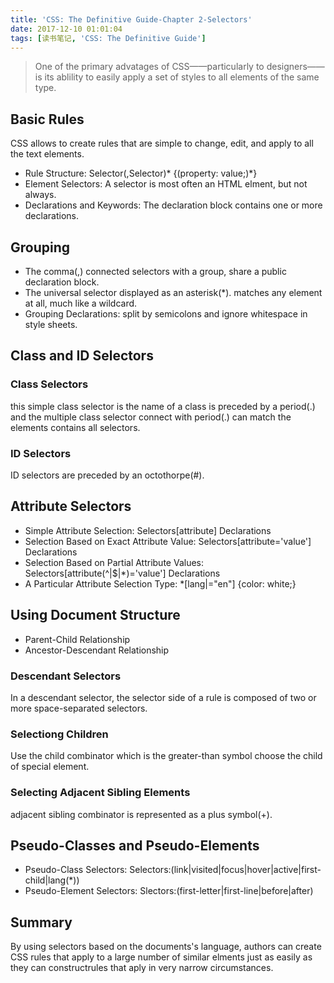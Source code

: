 ```yaml
---
title: 'CSS: The Definitive Guide-Chapter 2-Selectors'
date: 2017-12-10 01:01:04
tags: [读书笔记, 'CSS: The Definitive Guide']
---
```

> One of the primary advatages of CSS——particularly to designers——is its ablility to easily apply a set of styles to all elements of the same type.

<!--more-->

## Basic Rules

CSS allows to create rules that are simple to change, edit, and apply to all the text elements.

- Rule Structure: Selector(,Selector)* {(property: value;)*}
- Element Selectors: A selector is most often an HTML elment, but not always.
- Declarations and Keywords: The declaration block contains one or more declarations.

## Grouping

- The comma(,) connected selectors with a group, share a public declaration block.
- The universal selector displayed as an asterisk(*). matches any element at all, much like a wildcard.
- Grouping Declarations: split by semicolons and ignore whitespace in style sheets.

## Class and ID Selectors

### Class Selectors

this simple class selector is the name of a class is preceded by a period(.)
and the multiple class selector connect with period(.) can match the elements contains all selectors.

### ID Selectors

ID selectors are preceded by an octothorpe(#). 

## Attribute Selectors

- Simple Attribute Selection: Selectors[attribute] Declarations
- Selection Based on Exact Attribute Value: Selectors[attribute='value'] Declarations
- Selection Based on Partial Attribute Values: Selectors[attribute(^|$|*)='value'] Declarations
- A Particular Attribute Selection Type: *[lang|="en"] {color: white;}

## Using Document Structure

- Parent-Child Relationship
- Ancestor-Descendant Relationship

### Descendant Selectors

In a descendant selector, the selector side of a rule is composed of two or more space-separated selectors.

### Selectiong Children

Use the child combinator which is the greater-than symbol choose the child of special element.

### Selecting Adjacent Sibling Elements

adjacent sibling combinator is represented as a plus symbol(+).

## Pseudo-Classes and Pseudo-Elements

- Pseudo-Class Selectors: Selectors:(link|visited|focus|hover|active|first-child|lang(*))
- Pseudo-Element Selectors: Slectors:(first-letter|first-line|before|after)

## Summary

By using selectors based on the documents's language, authors can create CSS rules that apply to a large number of similar elments just as easily as they can constructrules that aply in very narrow circumstances.